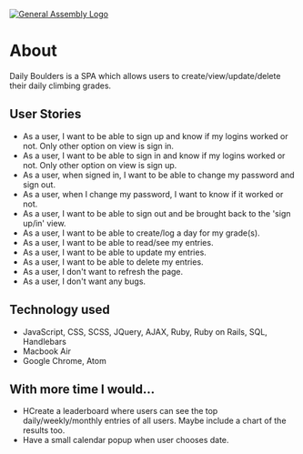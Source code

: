 [![General Assembly Logo](https://camo.githubusercontent.com/1a91b05b8f4d44b5bbfb83abac2b0996d8e26c92/687474703a2f2f692e696d6775722e636f6d2f6b6538555354712e706e67)](https://generalassemb.ly/education/web-development-immersive)

# About

Daily Boulders is a SPA which allows users to create/view/update/delete their daily climbing grades.

## User Stories

-  As a user, I want to be able to sign up and know if my logins worked or not. Only other option on view is sign in.
-  As a user, I want to be able to sign in and know if my logins worked or not. Only other option on view is sign up.
-  As a user, when signed in, I want to be able to change my password and sign out.
-  As a user, when I change my password, I want to know if it worked or not.
-  As a user, I want to be able to sign out and be brought back to the 'sign up/in' view.
-  As a user, I want to be able to create/log a day for my grade(s).
-  As a user, I want to be able to read/see my entries.
-  As a user, I want to be able to update my entries.
-  As a user, I want to be able to delete my entries.
-  As a user, I don't want to refresh the page.
-  As a user, I don't want any bugs.

## Technology used

-  JavaScript, CSS, SCSS, JQuery, AJAX, Ruby, Ruby on Rails, SQL, Handlebars
-  Macbook Air
-  Google Chrome, Atom

## With more time I would...

- HCreate a leaderboard where users can see the top daily/weekly/monthly entries of all users. Maybe include a chart of the results too.
- Have a small calendar popup when user chooses date.

